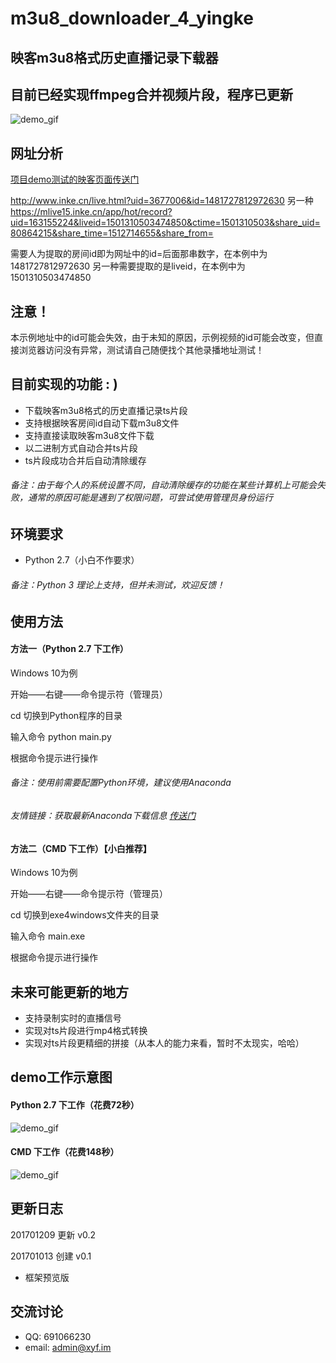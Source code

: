 # m3u8_downloader_4_yingke
## 映客m3u8格式历史直播记录下载器
## 目前已经实现ffmpeg合并视频片段，程序已更新
![demo_gif](/img/demo4python.gif)

网址分析
------------
[项目demo测试的映客页面传送门](http://www.inke.cn/live.html?uid=3677006&id=1481727812972630)

http://www.inke.cn/live.html?uid=3677006&id=1481727812972630
另一种
https://mlive15.inke.cn/app/hot/record?uid=163155224&liveid=1501310503474850&ctime=1501310503&share_uid=80864215&share_time=1512714655&share_from=

需要人为提取的房间id即为网址中的id=后面那串数字，在本例中为1481727812972630
另一种需要提取的是liveid，在本例中为1501310503474850
## 注意！
本示例地址中的id可能会失效，由于未知的原因，示例视频的id可能会改变，但直接浏览器访问没有异常，测试请自己随便找个其他录播地址测试！

目前实现的功能 : )
------------
- 下载映客m3u8格式的历史直播记录ts片段
- 支持根据映客房间id自动下载m3u8文件
- 支持直接读取映客m3u8文件下载
- 以二进制方式自动合并ts片段
- ts片段成功合并后自动清除缓存

###### 备注：由于每个人的系统设置不同，自动清除缓存的功能在某些计算机上可能会失败，通常的原因可能是遇到了权限问题，可尝试使用管理员身份运行

环境要求
------------
- Python 2.7（小白不作要求）

###### 备注：Python 3 理论上支持，但并未测试，欢迎反馈！


使用方法
------------

#### 方法一（Python 2.7 下工作）
Windows 10为例

开始——右键——命令提示符（管理员）

cd 切换到Python程序的目录

输入命令 python main.py

根据命令提示进行操作

###### 备注：使用前需要配置Python环境，建议使用Anaconda
###### 友情链接：获取最新Anaconda下载信息 [传送门](https://www.continuum.io/downloads)

#### 方法二（CMD 下工作）【小白推荐】
Windows 10为例

开始——右键——命令提示符（管理员）

cd 切换到exe4windows文件夹的目录

输入命令 main.exe

根据命令提示进行操作

未来可能更新的地方
----------
- 支持录制实时的直播信号
- 实现对ts片段进行mp4格式转换
- 实现对ts片段更精细的拼接（从本人的能力来看，暂时不太现实，哈哈）

demo工作示意图
-----------

#### Python 2.7 下工作（花费72秒）
![demo_gif](/img/demo4python.gif)

#### CMD 下工作（花费148秒）
![demo_gif](/img/demo4cmd.gif)

更新日志
-----------
201701209 更新 v0.2

201701013 创建 v0.1

- 框架预览版

交流讨论
----------
- QQ: 691066230
- email: admin@xyf.im
